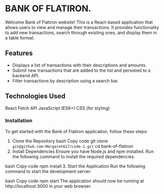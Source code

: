 # BANK OF FLATIRON.
Welcome  Bank of Flatiron website! This is a React-based application that allows users to view and manage their transactions. It provides functionality to add new transactions, search through existing ones, and display them in a table format.

## Features
- Displays a list of transactions with their descriptions and amounts.
- Submit new transactions that are added to the list and persisted to a backend API.
- Filter transactions by description using a search bar.

## Technologies Used
React
Fetch API
JavaScript (ES6+)
CSS (for styling)
### Installation
To get started with the Bank of Flatiron application, follow these steps:

1. Clone the Repository
bash
Copy code
git clone `git@github.com:Margaret617/code-1.git`
cd bank-of-flatiron
2. Install Dependencies
Ensure you have Node.js and npm installed. Run the following command to install the required dependencies:

bash
Copy code
npm install
3. Start the Application
Run the following command to start the development server:

bash
Copy code
npm start
The application should now be running at http://localhost:3000 in your web browser.


